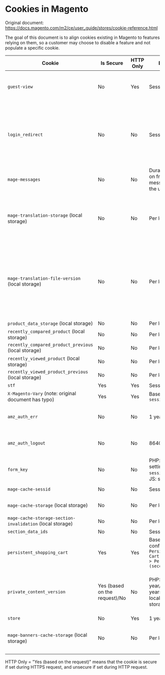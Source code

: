 # Cookies in Magento

Original document: https://docs.magento.com/m2/ce/user_guide/stores/cookie-reference.html

The goal of this document is to align cookies existing in Magento to features relying on them, so a customer may choose to disable a feature and not populate a specific cookie.


| Cookie  | Is Secure | HTTP Only | Expiration Policy | Module | Related configuration |
| ------- | --------- | --------- | ----------------- | -------- | ------------- |
| `guest-view` | No | Yes | Session | `Magento_Sales` | Guest orders view. Used in "Orders and Returns" widget. |
| `login_redirect` | No | No | Session | `Magento_Customer`, `Magento_Checkout`  | Used in minicart for logged in customers if "Shopping Cart Sidebar" > "Display Shopping Cart Sidebar" is set to "Yes" |
| `mage-messages` | No | No | Duration: 1 year. Cleared on frontend when the message is displayed to the user. | `Magento_Theme` | No option to disable |
| `mage-translation-storage` (local storage) | No | No | Per local storage rules | `Magento_Translation` | Used when "Translation Strategy" configured as "Dictionary (Translation on Storefront side)". |
| `mage-translation-file-version` (local storage) | No | No | Per local storage rules | `Magento_Translation`. | Tracks version of translations in local storage. Used when "Translation Strategy" configured as "Dictionary (Translation on Storefront side)". |
| `product_data_storage` (local storage) | No | No | Per local storage rules | `Magento_Catalog` | |
| `recently_compared_product` (local storage) | No | No | Per local storage rules | `Magento_Catalog` | |
| `recently_compared_product_previous` (local storage) | No | No | Per local storage rules | `Magento_Catalog` | |
| `recently_viewed_product` (local storage) | No | No | Per local storage rules | `Magento_Catalog` | |
| `recently_viewed_product_previous` (local storage) | No | No | Per local storage rules | `Magento_Catalog` | |
| `stf` | Yes | Yes | Session | `Magento_SendFriend` | |
| `X-Magento-Vary` (note: original document has typo) | Yes | Yes | Based on PHP setting `session.cookie_lifetime` | `Magento_PageCache` | |
| `amz_auth_err` | No | No | 1 year | Amazon Pay CBE | Used if "Enable Login with Amazon" is enabled. |
| `amz_auth_logout` | No | No | 86400s (24h) | Amazon Pay CBE | Used if "Enable Login with Amazon" is enabled. |
| `form_key` | No | No | PHP: based on PHP setting `session.cookie_lifetime`. JS: session | Page Cache | |
| `mage-cache-sessid` | No | No | Session | `Magento_Customer`, `Magento_Persistent` | |
| `mage-cache-storage` (local storage) | No | No | Per local storage rules | `Magento_Customer`, `Magento_Persistent`, `Magento_NegotiableQuote` | |
| `mage-cache-storage-section-invalidation` (local storage) | No | No | Per local storage rules | `Magento_Customer` | |
| `section_data_ids` | No | No | Session | `Magento_Customer` | |
| `persistent_shopping_cart` | Yes | Yes | Based on Admin configuration in `Persistent Shopping Cart > General Options > Persistence Lifetime (seconds)` | `Magento_Persistent` | |
| `private_content_version` | Yes (based on the request)/No | No | PHP: 1 year/315360000s (10 years); JS: 1 day; JS local storage: per local storage rules (forever) | `Magento_PageCache`, `Magento_Customer` | It is set in multiple places: in PHP, in JS as a cookie, and in JS to local storate |
| `store` | No | Yes | 1 year | `Magento_Store` | |
| `mage-banners-cache-storage` (local storage) | No | No | Per local storage rules | `Magento_Banner` (Magento Commerce). Description: Local storage for Banner functionality. | |

HTTP Only = "Yes (based on the request)" means that the cookie is secure if set during HTTPS request, and unsecure if set during HTTP request.
